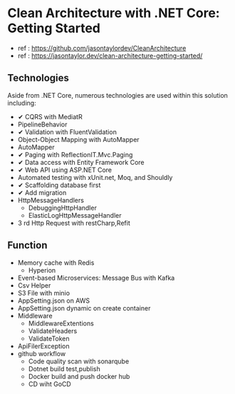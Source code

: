﻿# Clean Architecture with .NET Core: Getting Started
- ref : https://github.com/jasontaylordev/CleanArchitecture
- ref : https://jasontaylor.dev/clean-architecture-getting-started/

## Technologies
Aside from .NET Core, numerous technologies are used within this solution including:
- ✔ CQRS with MediatR
- PipelineBehavior
- ✔ Validation with FluentValidation
- Object-Object Mapping with AutoMapper
- AutoMapper
- ✔ Paging with ReflectionIT.Mvc.Paging
- ✔ Data access with Entity Framework Core
- ✔ Web API using ASP.NET Core
- Automated testing with xUnit.net, Moq, and Shouldly
- ✔ Scaffolding database first
- ✔ Add migration
- HttpMessageHandlers
    - DebuggingHttpHandler
    - ElasticLogHttpMessageHandler
- 3 rd Http Request with restCharp,Refit


## Function
- Memory cache with Redis
    - Hyperion
- Event-based Microservices: Message Bus with Kafka
- Csv Helper
- S3 File with minio
- AppSetting.json on AWS 
- AppSetting.json dynamic on create container
- Middleware
    - MiddlewareExtentions
    - ValidateHeaders
    - ValidateToken
- ApiFilerException
- github workflow
    - Code quality scan with sonarqube
    - Dotnet build test,publish
    - Docker build and push docker hub
    - CD wiht GoCD
